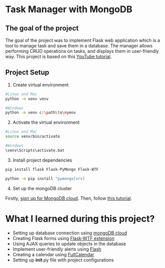 # Task Manager with MongoDB
## The goal of the project

The goal of the project was to implement Flask web application which is a tool to manage task and save them in a database.
The manager allows performing CRUD operations on tasks, and displays them in user-friendly way.
This project is based on this [YouTube tutorial](https://www.youtube.com/playlist?list=PLU7aW4OZeUzwN0TsZLZUuzhc0f7OVVBcT).

[//]: # (## Live demo)

[//]: # (Use [**this link**]&#40;https://taskmanagerbykn.pythonanywhere.com/&#41; to check the demo of this application hosted by [Pythonanywhere.com]&#40;https://pythonanywhere.com&#41;.)


## Project Setup

1. Create virtual environment

```bash
#Linux and Mac
python -m venv venv

#Windows
python -m venv c:\path\to\myenv
```

2. Activate the virtual environment

```bash
#Linux and Mac
source venv/bin/activate

#Windows
\venv\Scripts\activate.bat
```

3. Install project dependencies

```bash
pip install flask Flask-PyMongo Flask-WTF

python -m pip install "pymongo[srv]
```

4. Set up the mongoDB cluster

Firstly, [sign up for MongoDB cloud](https://account.mongodb.com/account/login).
Then, follow [this tutorial](https://nixfaq.org/2021/10/how-to-connect-python-flask-with-mongodb.html).

# What I learned during this project?

- Setting up database connection using [mongoDB cloud](https://account.mongodb.com/account/login)
- Creating Flask forms using [Flask-WTF extension](https://python-adv-web-apps.readthedocs.io/en/latest/flask_forms.html)
- Using AJAX queries to update objects in the database
- Implement user-friendly alerts using [Flash](https://flask.palletsprojects.com/en/1.1.x/patterns/flashing/)
- Creating a calendar using [FullCalendar](https://fullcalendar.io/)
- Setting up __init__.py file with project configurations
